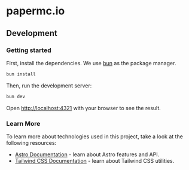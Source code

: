 # papermc.io

## Development

### Getting started

First, install the dependencies. We use [bun](https://bun.sh/) as the package manager.

```bash
bun install
```

Then, run the development server:

```bash
bun dev
```

Open [http://localhost:4321](http://localhost:4321) with your browser to see the result.

### Learn More

To learn more about technologies used in this project, take a look at the following resources:

- [Astro Documentation](https://docs.astro.build/en/getting-started/) - learn about Astro features and API.
- [Tailwind CSS Documentation](https://tailwindui.com/documentation) - learn about Tailwind CSS utilities.
